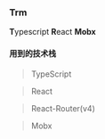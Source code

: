 ### Trm

**T**ypescript **R**eact **Mobx**

#### 用到的技术栈

> TypeScript

> React

> React-Router(v4)

> Mobx


